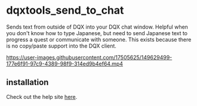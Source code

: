# dqxtools_send_to_chat

Sends text from outside of DQX into your DQX chat window. Helpful when you don't know how to type Japanese, but need to send Japanese text to progress a quest or communicate with someone. This exists because there is no copy/paste support into the DQX client.

https://user-images.githubusercontent.com/17505625/149629499-177e6f91-97c9-4389-98f9-314ed9b4ef64.mp4

## installation

Check out the help site [here](https://dqx-translation-project.github.io/sendtochat.html).
